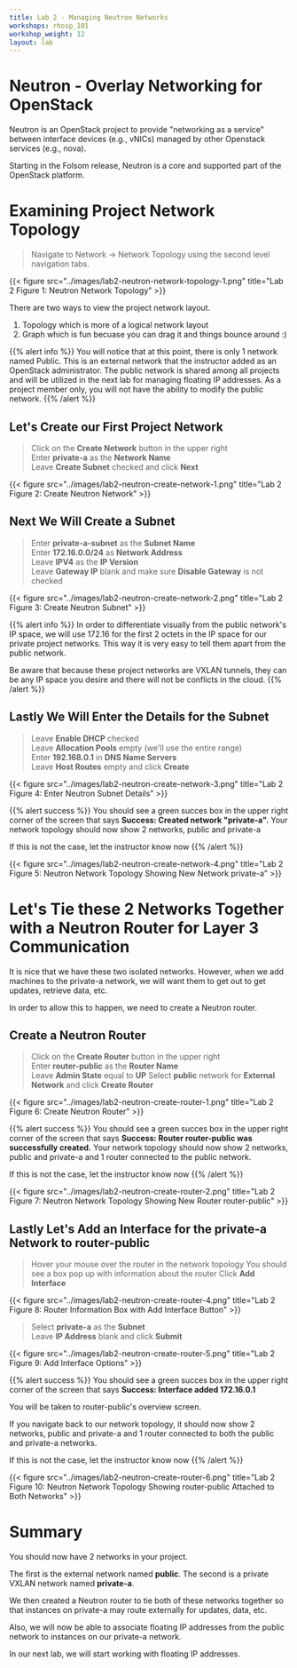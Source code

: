 ```yaml
---
title: Lab 2 - Managing Neutron Networks
workshops: rhosp_101
workshop_weight: 12
layout: lab
---
```


# Neutron - Overlay Networking for OpenStack

Neutron is an OpenStack project to provide "networking as a service" between interface devices (e.g., vNICs) managed by other Openstack services (e.g., nova).

Starting in the Folsom release, Neutron is a core and supported part of the OpenStack platform.

# Examining Project Network Topology

> Navigate to Network -> Network Topology using the second level navigation tabs.

{{< figure src="../images/lab2-neutron-network-topology-1.png" title="Lab 2 Figure 1: Neutron Network Topology" >}}

There are two ways to view the project network layout.

1. Topology which is more of a logical network layout  
2. Graph which is fun becuase you can drag it and things bounce around :)

{{% alert info %}}
You will notice that at this point, there is only 1 network named Public. This is an external network that the instructor added as an OpenStack administrator. The public network is shared among all projects and will be utilized in the next lab for managing floating IP addresses. As a project member only, you will not have the ability to modify the public network.
{{% /alert %}}

## Let's Create our First Project Network

> Click on the **Create Network** button in the upper right  
> Enter **private-a** as the **Network Name**  
> Leave **Create Subnet** checked and click **Next**

{{< figure src="../images/lab2-neutron-create-network-1.png" title="Lab 2 Figure 2: Create Neutron Network" >}}

## Next We Will Create a Subnet  

> Enter **private-a-subnet** as the **Subnet Name**  
> Enter **172.16.0.0/24** as **Network Address**  
> Leave **IPV4** as the **IP Version**  
> Leave **Gateway IP** blank and make sure **Disable Gateway** is not checked

{{< figure src="../images/lab2-neutron-create-network-2.png" title="Lab 2 Figure 3: Create Neutron Subnet" >}}

{{% alert info %}}
In order to differentiate visually from the public network's IP space, we will use 172.16 for the first 2 octets in the IP space for our private project networks. This way it is very easy to tell them apart from the public network.

Be aware that because these project networks are VXLAN tunnels, they can be any IP space you desire and there will not be conflicts in the cloud.
{{% /alert %}}

## Lastly We Will Enter the Details for the Subnet

> Leave **Enable DHCP** checked  
> Leave **Allocation Pools** empty (we'll use the entire range)  
> Enter **192.168.0.1** in **DNS Name Servers**  
> Leave **Host Routes** empty and click **Create**

{{< figure src="../images/lab2-neutron-create-network-3.png" title="Lab 2 Figure 4: Enter Neutron Subnet Details" >}}

{{% alert success %}}
You should see a green succes box in the upper right corner of the screen that says **Success: Created network "private-a".** Your network topology should now show 2 networks, public and private-a

If this is not the case, let the instructor know now
{{% /alert %}}

{{< figure src="../images/lab2-neutron-create-network-4.png" title="Lab 2 Figure 5: Neutron Network Topology Showing New Network private-a" >}}

# Let's Tie these 2 Networks Together with a Neutron Router for Layer 3 Communication

It is nice that we have these two isolated networks. However, when we add machines to the private-a network, we will want them to get out to get updates, retrieve data, etc.

In order to allow this to happen, we need to create a Neutron router.

## Create a Neutron Router

> Click on the **Create Router** button in the upper right  
> Enter **router-public** as the **Router Name**  
> Leave **Admin State** equal to **UP**
> Select **public** network for **External Network** and click **Create Router**

{{< figure src="../images/lab2-neutron-create-router-1.png" title="Lab 2 Figure 6: Create Neutron Router" >}}

{{% alert success %}}
You should see a green succes box in the upper right corner of the screen that says **Success: Router router-public was successfully created.** Your network topology should now show 2 networks, public and private-a and 1 router connected to the public network.

If this is not the case, let the instructor know now
{{% /alert %}}

{{< figure src="../images/lab2-neutron-create-router-2.png" title="Lab 2 Figure 7: Neutron Network Topology Showing New Router router-public" >}}

## Lastly Let's Add an Interface for the private-a Network to router-public 

> Hover your mouse over the router in the network topology
> You should see a box pop up with information about the router
> Click **Add Interface**

{{< figure src="../images/lab2-neutron-create-router-4.png" title="Lab 2 Figure 8: Router Information Box with Add Interface Button" >}}

> Select **private-a** as the **Subnet**  
> Leave **IP Address** blank and click **Submit**

{{< figure src="../images/lab2-neutron-create-router-5.png" title="Lab 2 Figure 9: Add Interface Options" >}}


{{% alert success %}}
You should see a green succes box in the upper right corner of the screen that says **Success: Interface added 172.16.0.1**

You will be taken to router-public's overview screen.

If you navigate back to our network topology, it should now show 2 networks, public and private-a and 1 router connected to both the public and private-a networks.

If this is not the case, let the instructor know now
{{% /alert %}}

{{< figure src="../images/lab2-neutron-create-router-6.png" title="Lab 2 Figure 10: Neutron Network Topology Showing router-public Attached to Both Networks" >}}

# Summary

You should now have 2 networks in your project.

The first is the external network named **public**. The second is a private VXLAN network named **private-a**.

We then created a Neutron router to tie both of these networks together so that instances on private-a may route externally for updates, data, etc.

Also, we will now be able to associate floating IP addresses from the public network to instances on our private-a network.

In our next lab, we will start working with floating IP addresses.
